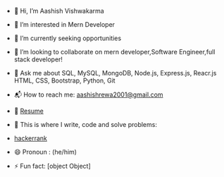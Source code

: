 - 👋 Hi, I’m Aashish Vishwakarma
- 👀 I’m interested in Mern Developer
- 🌱 I’m currently seeking opportunities
- 💞️ I’m looking to collaborate on mern developer,Software Engineer,full stack developer!
- 💬 Ask me about SQL, MySQL, MongoDB, Node.js, Express.js, Reacr.js HTML, CSS, Bootstrap, Python, Git
- 📬 How to reach me: <aashishrewa2001@gmail.com>
- 📝 [Resume](https://drive.google.com/file/d/1X5Bd86bMWa4Xz7fYSa_jKigL9PLnXZSy/view?usp=sharing)
- 💪 This is where I write, code and solve problems:
- [hackerrank](https://www.hackerrank.com/aashishrewa2001?hr_r=1)

- 😄 Pronoun : (he/him)
- ⚡ Fun fact: [object Object]

<!---
aashishrewa2001/aashishrewa2001 is a ✨ special ✨ repository because its `README.md` (this file) appears on your GitHub profile.
You can click the Preview link to take a look at your changes.
--->

